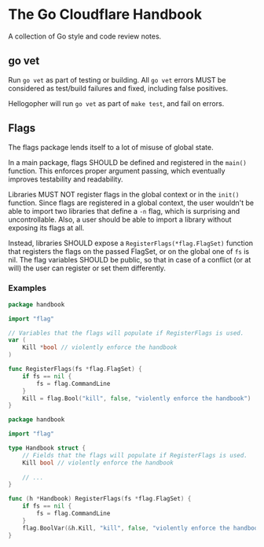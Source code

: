 # The Go Cloudflare Handbook

A collection of Go style and code review notes.

## go vet

Run `go vet` as part of testing or building. All `go vet` errors MUST be considered as test/build failures and fixed, including false positives.

Hellogopher will run `go vet` as part of `make test`, and fail on errors.

## Flags

The flags package lends itself to a lot of misuse of global state.

In a main package, flags SHOULD be defined and registered in the `main()` function. This enforces proper argument passing, which eventually improves testability and readability.

Libraries MUST NOT register flags in the global context or in the `init()` function. Since flags are registered in a global context, the user wouldn't be able to import two libraries that define a `-n` flag, which is surprising and uncontrollable. Also, a user should be able to import a library without exposing its flags at all.

Instead, libraries SHOULD expose a `RegisterFlags(*flag.FlagSet)` function that registers the flags on the passed FlagSet, or on the global one of `fs` is nil. The flag variables SHOULD be public, so that in case of a conflict (or at will) the user can register or set them differently.

### Examples

```go
package handbook

import "flag"

// Variables that the flags will populate if RegisterFlags is used.
var (
    Kill *bool // violently enforce the handbook
)

func RegisterFlags(fs *flag.FlagSet) {
    if fs == nil {
        fs = flag.CommandLine
    }
    Kill = flag.Bool("kill", false, "violently enforce the handbook")
}
```

```go
package handbook

import "flag"

type Handbook struct {
    // Fields that the flags will populate if RegisterFlags is used.
    Kill bool // violently enforce the handbook
    
    // ...
}

func (h *Handbook) RegisterFlags(fs *flag.FlagSet) {
    if fs == nil {
        fs = flag.CommandLine
    }
    flag.BoolVar(&h.Kill, "kill", false, "violently enforce the handbook")
}
```
